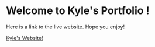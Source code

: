# Welcome to Kyle's Portfolio !

Here is a link to the live website. Hope you enjoy! 

[Kyle's Website!](https://lighthearted-kleicha-a66fef.netlify.app)
